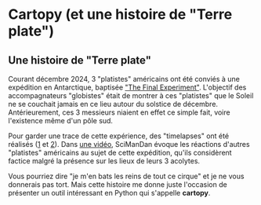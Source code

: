 # Cartopy (et une histoire de "Terre plate")

## Une histoire de "Terre plate"

Courant décembre 2024, 3 "platistes" américains ont été conviés à une expédition en Antarctique, baptisée ["The Final Experiment"](https://www.the-final-experiment.com/). L'objectif des accompagnateurs "globistes" était de montrer à ces "platistes" que le Soleil ne se couchait jamais en ce lieu autour du solstice de décembre. Antérieurement, ces 3 messieurs niaient en effet ce simple fait, voire l'existence même d'un pôle sud.

Pour garder une trace de cette expérience, des "timelapses" ont été réalisés ([1](https://www.youtube.com/watch?v=n9_cU3EDWG4) et [2](https://www.youtube.com/watch?v=xR3wPw2MoG0)). Dans [une vidéo](https://www.youtube.com/watch?v=dEc86p1vgLM), SciManDan évoque les réactions d'autres "platistes" américains au sujet de cette expédition, qu'ils considèrent factice malgré la présence sur les lieux de leurs 3 acolytes.

Vous pourriez dire "je m'en bats les reins de tout ce cirque" et je ne vous donnerais pas tort. Mais cette histoire me donne juste l'occasion de présenter un outil intéressant en Python qui s'appelle **cartopy**.
